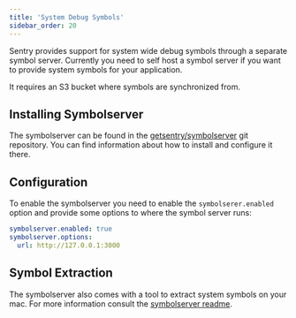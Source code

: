 ```yaml
---
title: 'System Debug Symbols'
sidebar_order: 20
---
```


Sentry provides support for system wide debug symbols through a separate symbol server. Currently you need to self host a symbol server if you want to provide system symbols for your application.

It requires an S3 bucket where symbols are synchronized from.

## Installing Symbolserver

The symbolserver can be found in the [getsentry/symbolserver](https://github.com/getsentry/symbolserver) git repository. You can find information about how to install and configure it there.

## Configuration

To enable the symbolserver you need to enable the `symbolserer.enabled` option and provide some options to where the symbol server runs:

```yaml
symbolserver.enabled: true
symbolserver.options:
  url: http://127.0.0.1:3000
```

## Symbol Extraction

The symbolserver also comes with a tool to extract system symbols on your mac. For more information consult the [symbolserver readme](https://github.com/getsentry/symbolserver).

